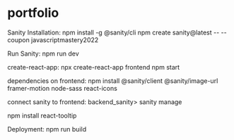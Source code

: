 # portfolio

Sanity Installation:
npm install -g @sanity/cli
npm create sanity@latest -- --coupon javascriptmastery2022

Run Sanity:
npm run dev

create-react-app:
npx create-react-app frontend
npm start

dependencies on frontend:
npm install @sanity/client @sanity/image-url framer-motion node-sass react-icons

connect sanity to frontend:
backend_sanity> sanity manage

npm install react-tooltip

Deployment:
npm run build